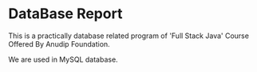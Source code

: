# DataBase Report
This is a practically database related program of 'Full Stack Java' Course Offered By Anudip Foundation.

We are used in MySQL database.

